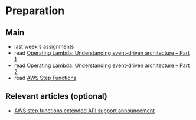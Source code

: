  # Preparation
 
 ## Main
- last week's assignments 
- read [Operating Lambda: Understanding event-driven architecture – Part 1](https://aws.amazon.com/blogs/compute/operating-lambda-understanding-event-driven-architecture-part-1/)
- read [Operating Lambda: Understanding event-driven architecture – Part 2](https://aws.amazon.com/blogs/compute/operating-lambda-design-principles-in-event-driven-architectures-part-2/)
- read [AWS Step Functions](https://aws.amazon.com/step-functions/?step-function)

## Relevant articles (optional)
- [AWS step functions extended API support announcement](https://aws.amazon.com/blogs/aws/now-aws-step-functions-supports-200-aws-services-to-enable-easier-workflow-automation/)